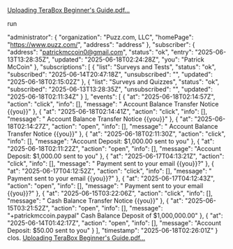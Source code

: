 [Uploading TeraBox Beginner's Guide.pdf…]()

run

  "administrator": {
    "organization": "Puzz.com, LLC",
    "homePage": "https://www.puzz.com/",
    "address": "address"
  },
  "subscriber": {
    "address": "patrickmccoin0@gmail.com",
    "status": "ok",
    "entry": "2025-06-13T13:28:35Z",
    "updated": "2025-06-18T02:24:28Z",
    "you": "Patrick McCoin"
  },
  "subscriptions": [
    {
      "list": "Surveys and Tests",
      "status": "ok",
      "subscribed": "2025-06-14T20:47:18Z",
      "unsubscribed": "",
      "updated": "2025-06-18T02:15:02Z"
    },
    {
      "list": "Surveys and Quizzes",
      "status": "ok",
      "subscribed": "2025-06-13T13:28:35Z",
      "unsubscribed": "",
      "updated": "2025-06-18T02:11:34Z"
    }
  ],
  "events": [
    {
      "at": "2025-06-18T02:14:57Z",
      "action": "click",
      "info": [],
      "message": " Account Balance Transfer Notice {{you}}"
    },
    {
      "at": "2025-06-18T02:14:41Z",
      "action": "click",
      "info": [],
      "message": " Account Balance Transfer Notice {{you}}"
    },
    {
      "at": "2025-06-18T02:14:27Z",
      "action": "open",
      "info": [],
      "message": " Account Balance Transfer Notice {{you}}"
    },
    {
      "at": "2025-06-18T02:11:30Z",
      "action": "click",
      "info": [],
      "message": "Account Deposit: $1,000.00 sent to you"
    },
    {
      "at": "2025-06-18T02:11:22Z",
      "action": "open",
      "info": [],
      "message": "Account Deposit: $1,000.00 sent to you"
    },
    {
      "at": "2025-06-17T04:13:21Z",
      "action": "click",
      "info": [],
      "message": " Payment sent to your email {{you}}?"
    },
    {
      "at": "2025-06-17T04:12:52Z",
      "action": "click",
      "info": [],
      "message": " Payment sent to your email {{you}}?"
    },
    {
      "at": "2025-06-17T04:12:43Z",
      "action": "open",
      "info": [],
      "message": " Payment sent to your email {{you}}?"
    },
    {
      "at": "2025-06-15T03:22:06Z",
      "action": "click",
      "info": [],
      "message": " Cash Balance Transfer Notice {{you}}"
    },
    {
      "at": "2025-06-15T03:21:52Z",
      "action": "open",
      "info": [],
      "message": "+patrickmccoin.paypal" Cash Balance Deposit of $1,000,000.00"
    },
    {
      "at": "2025-06-14T01:42:17Z",
      "action": "open",
      "info": [],
      "message": "Account Deposit: $50.00 sent to you"
    }
  ],
  "timestamp": "2025-06-18T02:26:01Z"
}
clos.
[Uploading TeraBox Beginner's Guide.pdf…]()

